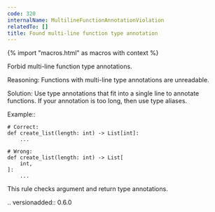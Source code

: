 ```yaml
---
code: 320
internalName: MultilineFunctionAnnotationViolation
relatedTo: []
title: Found multi-line function type annotation
---
```


{% import "macros.html" as macros with context %}

Forbid multi-line function type annotations.

Reasoning: Functions with multi-line type annotations are unreadable.

Solution: Use type annotations that fit into a single line to annotate
functions. If your annotation is too long, then use type aliases.

Example::

    # Correct:
    def create_list(length: int) -> List[int]:
        ...
    
    # Wrong:
    def create_list(length: int) -> List[
        int,
    ]:
        ...

This rule checks argument and return type annotations.

.. versionadded:: 0.6.0